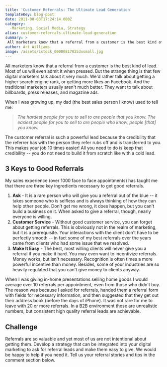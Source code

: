 ```yaml
---
title: 'Customer Referrals: The Ultimate Lead Generation'
templateKey: blog-post
date: 2011-08-03T17:24:14.000Z
category: 
  -Marketing, Social Media, Strategy
alias: customer-referrals-ultimate-lead-generation
summary: > 
 All marketers know that a referral from a customer is the best kind of lead. Most of us will even admit it when pressed. But the strange thing is that few digital marketers talk about it very much. We'd rather talk about getting a higher search engine rank, or getting more likes on Facebook. And the traditional marketers usually aren't much better. They want to talk about billboards, press releases, and magazine ads.
author: Art Williams
image: /assets/istock_000008170253xsmall.jpg
---
```


All marketers know that a referral from a customer is the best kind of lead. Most of us will even admit it when pressed. But the strange thing is that few digital marketers talk about it very much. We'd rather talk about getting a higher search engine rank, or getting more likes on Facebook. And the traditional marketers usually aren't much better. They want to talk about billboards, press releases, and magazine ads.

When I was growing up, my dad (the best sales person I know) used to tell me:

> _The hardest people for you to sell to are people that you know. The easiest people for you to sell to are people who know, people \[that\] you know._

The customer referral is such a powerful lead because the credibility that the referrer has with the person they refer rubs off and is transferred to you. This makes your job 10 times easier! All you need to do is keep that credibility -- you do not need to build it from scratch like with a cold lead.

3 Keys to Good Referrals
------------------------

My sales experience (over 1000 face to face appointments) has taught me that there are three key ingredients necessary to get good referrals.

1.  **Ask** - It is a rare person who will give you a referral out of the blue -- it takes someone who is selfless and is always thinking of how they can help other people. Don't get me wrong, it does happen, but you can't build a business on it. When asked to give a referral, though, nearly everyone is willing.
2.  **Customer Service** - Without good customer service, you can forget about getting referrals. This is obviously not in the realm of marketing, but it is a prerequisite. Your interactions with the client don't have to be perfectly smooth -- in fact some of my best referrals over the years came from clients who had some issue that we resolved.
3.  **Make It Easy** - The best, most willing clients will never give you a referral if you make it hard. You may even want to incentivize referrals. Money works, but isn't necessary. Recognition is often times a more powerful incentive than money. Besides, some of your industries are so heavily regulated that you can't give money to clients anyway.

When I was giving in-home presentations selling home goods I would average over 10 referrals per appointment, even from those who didn't buy. The reason was because I asked for referrals, handed them a referral form with fields for necessary information, and then suggested that they get out their address book (before the days of iPhone). It was not rare for me to leave with 20 or more referrals. In a B2B environment those are unrealistic numbers, but consistent high quality referral leads are achievable.

Challenge
---------

Referrals are so valuable and yet most of us are not intentional about getting them. Develop a strategy that can be integrated into your digital marketing to ask for referral leads and make them easy to give. We would be happy to help if you need it. Tell us your referral stories and tips in the comment section below.